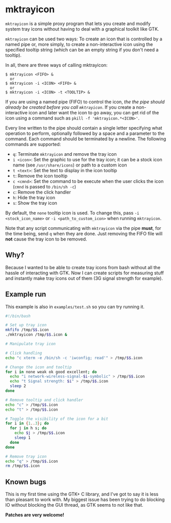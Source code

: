 # mktrayicon

`mktrayicon` is a simple proxy program that lets you create and modify system
tray icons without having to deal with a graphical toolkit like GTK.

`mktrayicon` can be used two ways: To create an icon that is controlled by a 
named pipe or, more simply, to create a non-interactive icon using the specified 
tooltip string (which can be an empty string if you don't need a tooltip). 

In all, there are three ways of calling mktrayicon:
```
$ mktrayicon <FIFO> &
  or
$ mktrayicon -i <ICON> <FIFO> &
  or
$ mktrayicon -i <ICON> -t <TOOLTIP> &
```

If you are using a named pipe (FIFO) to control the icon, *the the pipe should 
already be created before you call `mktrayicon`*. If you create a non-
interactive icon and later want the icon to go away, you can get rid of the icon
using a command such as `pkill -f 'mktrayicon.*<ICON>'`.

Every line written to the pipe should contain a single letter specifying what
operation to perform, optionally followed by a space and a parameter to the
command. Each command should be terminated by a newline. The following commands
are supported:

  - `q`: Terminate `mktrayicon` and remove the tray icon
  - `i <icon>`: Set the graphic to use for the tray icon; it can be a stock icon
		name (see `/usr/share/icons`) or path to a custom icon
  - `t <text>`: Set the text to display in the icon tooltip
  - `t`: Remove the icon tooltip
  - `c <cmnd>`: Set the command to be execute when the user clicks the icon 
		(`cmnd` is passed to `/bin/sh -c`)
  - `c`: Remove the click handler
  - `h`: Hide the tray icon
  - `s`: Show the tray icon

By default, the `none` tooltip icon is used. To change this, pass `-i
<stock_icon_name>` or `-i <path_to_custom_icon>` when running `mktrayicon`.

Note that any script communicating with `mktrayicon` via the pipe **must**, for 
the time being, send `q` when they are done. Just removing the FIFO file will 
**not** cause the tray icon to be removed.

## Why?

Because I wanted to be able to create tray icons from bash without all the
hassle of interacting with GTK. Now I can create scripts for measuring stuff and
instantly make tray icons out of them (3G signal strength for example).

## Example run

This example is also in `examples/test.sh` so you can try running it.

```bash
#!/bin/bash

# Set up tray icon
mkfifo /tmp/$$.icon
./mktrayicon /tmp/$$.icon &

# Manipulate tray icon

# Click handling
echo "c xterm -e /bin/sh -c 'iwconfig; read'" > /tmp/$$.icon

# Change the icon and tooltip
for i in none weak ok good excellent; do
  echo "i network-wireless-signal-$i-symbolic" > /tmp/$$.icon
  echo "t Signal strength: $i" > /tmp/$$.icon
  sleep 2
done

# Remove tooltip and click handler
echo "c" > /tmp/$$.icon
echo "t" > /tmp/$$.icon

# Toggle the visibility of the icon for a bit
for i in {1..3}; do
  for j in h s; do
    echo $j > /tmp/$$.icon
    sleep 1
  done
done

# Remove tray icon
echo "q" > /tmp/$$.icon
rm /tmp/$$.icon
```

## Known bugs

This is my first time using the GTK+ C library, and I've got to say it is less
than pleasant to work with. My biggest issue has been trying to do blocking IO
without blocking the GUI thread, as GTK seems to not like that.

**Patches are very welcome!**
